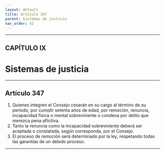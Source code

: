 ```yaml
---
layout: default
title: Artículo 347
parent: Sistemas de justicia
nav_order: 42
---
```


---

## CAPÍTULO IX
# Sistemas de justicia

---

## Artículo 347

1. Quienes integren el Consejo cesarán en su cargo al término de su período, por cumplir setenta años de edad, por remoción, renuncia, incapacidad física o mental sobreviniente o condena por delito que merezca pena aflictiva.
2. Tanto la renuncia como la incapacidad sobreviniente deberá ser aceptada o constatada, según corresponda, por el Consejo.
3. El proceso de remoción será determinado por la ley, respetando todas las garantías de un debido proceso.

---
